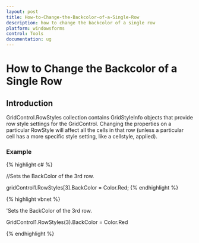 ```yaml
---
layout: post
title: How-to-Change-the-Backcolor-of-a-Single-Row
description: how to change the backcolor of a single row
platform: windowsforms
control: Tools
documentation: ug
---
```


# How to Change the Backcolor of a Single Row

## Introduction

GridControl.RowStyles collection contains GridStyleInfo objects that provide row style settings for the GridControl. Changing the properties on a particular RowStyle will affect all the cells in that row (unless a particular cell has a more specific style setting, like a cellstyle, applied).

### Example

{% highlight c# %}



//Sets the BackColor of the 3rd row.

gridControl1.RowStyles[3].BackColor = Color.Red;
{% endhighlight  %}


{% highlight vbnet %}



'Sets the BackColor of the 3rd row.

GridControl1.RowStyles(3).BackColor = Color.Red


{% endhighlight  %}
